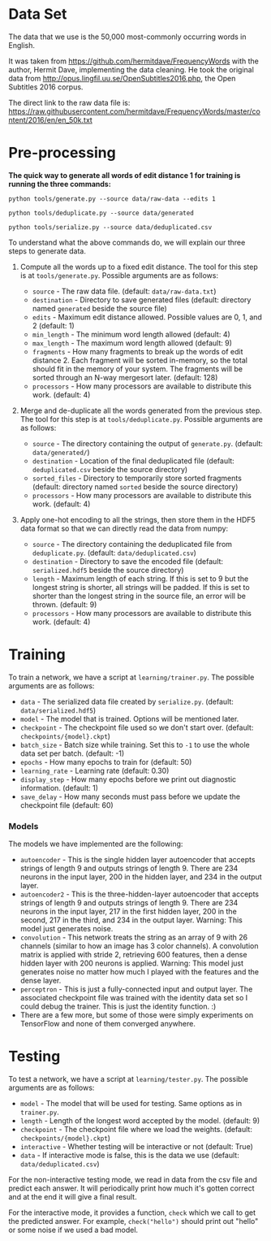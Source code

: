 # Data Set
The data that we use is the 50,000 most-commonly occurring words in English.

It was taken from https://github.com/hermitdave/FrequencyWords with the author, Hermit Dave, implementing the data cleaning.
He took the original data from http://opus.lingfil.uu.se/OpenSubtitles2016.php, the Open Subtitles 2016 corpus.

The direct link to the raw data file is: https://raw.githubusercontent.com/hermitdave/FrequencyWords/master/content/2016/en/en_50k.txt

# Pre-processing

**The quick way to generate all words of edit distance 1 for training is running the three commands:**

`python tools/generate.py --source data/raw-data --edits 1`

`python tools/deduplicate.py --source data/generated`

`python tools/serialize.py --source data/deduplicated.csv`

To understand what the above commands do, we will explain our three steps to generate data.
1. Compute all the words up to a fixed edit distance.  The tool for this step is at `tools/generate.py`. Possible arguments are as follows:
    * `source` - The raw data file. (default: `data/raw-data.txt`)
    * `destination` - Directory to save generated files (default: directory named `generated` beside the source file)
    * `edits` - Maximum edit distance allowed. Possible values are 0, 1, and 2 (default: 1)
    * `min_length` - The minimum word length allowed (default: 4)
    * `max_length` - The maximum word length allowed (default: 9)
    * `fragments` - How many fragments to break up the words of edit distance 2. Each fragment will be sorted in-memory, so the total should fit in the memory of your system. The fragments will be sorted through an N-way mergesort later. (default: 128)
    * `processors` - How many processors are available to distribute this work. (default: 4)

2. Merge and de-duplicate all the words generated from the previous step.  The tool for this step is at `tools/deduplicate.py`. Possible arguments are as follows:
    * `source` - The directory containing the output of `generate.py`. (default: `data/generated/`)
    * `destination` - Location of the final deduplicated file (default: `deduplicated.csv` beside the source directory)
    * `sorted_files` - Directory to temporarily store sorted fragments (default: directory named `sorted` beside the source directory)
    * `processors` - How many processors are available to distribute this work. (default: 4)

2. Apply one-hot encoding to all the strings, then store them in the HDF5 data format so that we can directly read the data from numpy:
    * `source` - The directory containing the deduplicated file from `deduplicate.py`. (default: `data/deduplicated.csv`)
    * `destination` - Directory to save the encoded file (default: `serialized.hdf5` beside the source directory)
    * `length` - Maximum length of each string. If this is set to 9 but the longest string is shorter, all strings will be padded. If this is set to shorter than the longest string in the source file, an error will be thrown. (default: 9)
    * `processors` - How many processors are available to distribute this work. (default: 4)



# Training
To train a network, we have a script at `learning/trainer.py`. The possible arguments are as follows:
* `data` - The serialized data file created by `serialize.py`. (default: `data/serialized.hdf5`)
* `model` - The model that is trained. Options will be mentioned later.
* `checkpoint` - The checkpoint file used so we don't start over. (default: `checkpoints/{model}.ckpt`)
* `batch_size` - Batch size while training. Set this to `-1` to use the whole data set per batch. (default: -1)
* `epochs` - How many epochs to train for (default: 50)
* `learning_rate` - Learning rate (default: 0.30)
* `display_step` - How many epochs before we print out diagnostic information. (default: 1)
* `save_delay` - How many seconds must pass before we update the checkpoint file (default: 60)

### Models
The models we have implemented are the following:
* `autoencoder` - This is the single hidden layer autoencoder that accepts strings of length 9 and outputs strings of length 9. There are 234 neurons in the input layer, 200 in the hidden layer, and 234 in the output layer.
* `autoencoder2` - This is the three-hidden-layer autoencoder that accepts strings of length 9 and outputs strings of length 9. There are 234 neurons in the input layer, 217 in the first hidden layer, 200 in the second, 217 in the third, and 234 in the output layer. Warning: This model just generates noise.
* `convolution` - This network treats the string as an array of 9 with 26 channels (similar to how an image has 3 color channels). A convolution matrix is applied with stride 2, retrieving 600 features, then a dense hidden layer with 200 neurons is applied. Warning: This model just generates noise no matter how much I played with the features and the dense layer.
* `perceptron` - This is just a fully-connected input and output layer. The associated checkpoint file was trained with the identity data set so I could debug the trainer. This is just the identity function. :)
* There are a few more, but some of those were simply experiments on TensorFlow and none of them converged anywhere.

# Testing
To test a network, we have a script at `learning/tester.py`. The possible arguments are as follows:
* `model` - The model that will be used for testing. Same options as in `trainer.py`.
* `length` - Length of the longest word accepted by the model. (default: 9)
* `checkpoint` - The checkpoint file where we load the weights. (default: `checkpoints/{model}.ckpt`)
* `interactive` - Whether testing will be interactive or not (default: True)
* `data` - If interactive mode is false, this is the data we use (default: `data/deduplicated.csv`)

For the non-interactive testing mode, we read in data from the csv file and predict each answer. It will periodically print how much it's gotten correct and at the end it will give a final result.

For the interactive mode, it provides a function, `check` which we call to get the predicted answer. For example, `check("hello")` should print out "hello" or some noise if we used a bad model.
